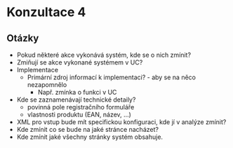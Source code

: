 # Konzultace 4

## Otázky
* Pokud některé akce vykonává systém, kde se o nich zmínit?
* Zmiňují se akce vykonané systémem v UC?
* Implementace
  * Primární zdroj informací k implementaci? - aby se na něco nezapomnělo
    * Např. zmínka o funkci v UC
* Kde se zaznamenávají technické detaily?
  * povinná pole registračního formuláře
  * vlastnosti produktu (EAN, název, ...)
* XML pro vstup bude mít specifickou konfiguraci, kde jí v analýze zmínit?
* Kde zmínit co se bude na jaké stránce nacházet?
* Kde zmínit jaké všechny stránky systém obsahuje.
